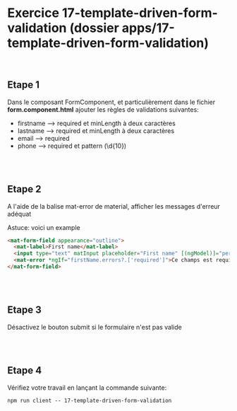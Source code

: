 # Exercice 17-template-driven-form-validation (dossier apps/17-template-driven-form-validation)

<br>

## Etape 1

Dans le composant FormComponent, et particulièrement dans le fichier **form.component.html** ajouter les règles de validations suivantes:

- firstname --> required et minLength à deux caractères
- lastname --> required et minLength à deux caractères
- email --> required
- phone --> required et pattern (\d{10})

<br><br>

## Etape 2

A l'aide de la balise mat-error de material, afficher les messages d'erreur adéquat

Astuce: voici un example

```html
<mat-form-field appearance="outline">
  <mat-label>First name</mat-label>
  <input type="text" matInput placeholder="First name" [(ngModel)]="person.firstname" name="firstname" #firstName="ngModel" required minlength="2" />
  <mat-error *ngIf="firstName.errors?.['required']">Ce champs est requis</mat-error>
</mat-form-field>
```

<br><br>

## Etape 3

Désactivez le bouton submit si le formulaire n'est pas valide

<br><br>

## Etape 4

Vérifiez votre travail en lançant la commande suivante:

```shell
npm run client -- 17-template-driven-form-validation
```

